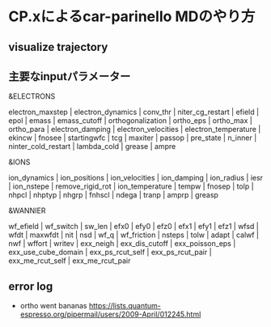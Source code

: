 # CP.xによるcar-parinello MDのやり方


## 



## visualize trajectory
<!-- https://www.researchgate.net/post/How_to_visualize_output_from_Car-Parrinello_MD_by_quantum_espresso -->



## 主要なinputパラメーター

&ELECTRONS

electron_maxstep | electron_dynamics | conv_thr | niter_cg_restart | efield | epol | emass | emass_cutoff | orthogonalization | ortho_eps | ortho_max | ortho_para | electron_damping | electron_velocities | electron_temperature | ekincw | fnosee | startingwfc | tcg | maxiter | passop | pre_state | n_inner | ninter_cold_restart | lambda_cold | grease | ampre

&IONS

ion_dynamics | ion_positions | ion_velocities | ion_damping | ion_radius | iesr | ion_nstepe | remove_rigid_rot | ion_temperature | tempw | fnosep | tolp | nhpcl | nhptyp | nhgrp | fnhscl | ndega | tranp | amprp | greasp

&WANNIER

wf_efield | wf_switch | sw_len | efx0 | efy0 | efz0 | efx1 | efy1 | efz1 | wfsd | wfdt | maxwfdt | nit | nsd | wf_q | wf_friction | nsteps | tolw | adapt | calwf | nwf | wffort | writev | exx_neigh | exx_dis_cutoff | exx_poisson_eps | exx_use_cube_domain | exx_ps_rcut_self | exx_ps_rcut_pair | exx_me_rcut_self | exx_me_rcut_pair



## error log

- ortho went bananas
    https://lists.quantum-espresso.org/pipermail/users/2009-April/012245.html
  
